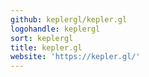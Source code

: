```yaml
---
github: keplergl/kepler.gl
logohandle: keplergl
sort: keplergl
title: kepler.gl
website: 'https://kepler.gl/'
---
```

